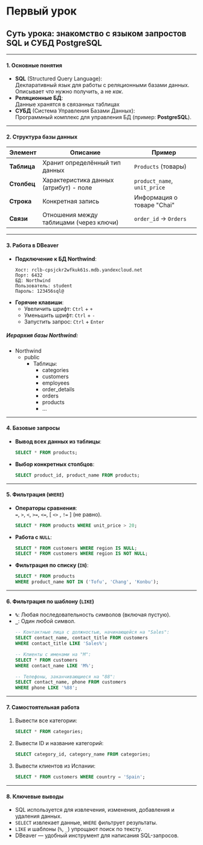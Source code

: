 # Первый урок

## Суть урока: знакомство с языком запростов SQL и СУБД PostgreSQL

---

#### **1. Основные понятия**  
- **SQL** (Structured Query Language):  
  Декларативный язык для работы с реляционными базами данных. Описывает *что* нужно получить, а не *как*.  
- **Реляционные БД**:  
  Данные хранятся в связанных таблицах  
- **СУБД** (Система Управления Базами Данных):  
  Программный комплекс для управления БД (пример: **PostgreSQL**).  

---

#### **2. Структура базы данных**  
| Элемент       | Описание                                         | Пример                      |  
|---------------|--------------------------------------------------|-----------------------------|  
| **Таблица**   | Хранит определённый тип данных                   | `Products` (товары)         |  
| **Столбец**   | Характеристика данных (атрибут) - поле           | `product_name`, `unit_price`|  
| **Строка**    | Конкретная запись                                | Информация о товаре "Chai"  |  
| **Связи**     | Отношения между таблицами (через ключи)          | `order_id` → `Orders`       |  

---

#### **3. Работа в DBeaver**  
- **Подключение к БД Northwind**:  
  ```  
  Хост: rclb-cpsjckr2wfkuk61s.mdb.yandexcloud.net  
  Порт: 6432  
  БД: Northwind  
  Пользователь: student  
  Пароль: 123456sql@  
  ```  
- **Горячие клавиши**:  
  - Увеличить шрифт: `Ctrl` + `+`
  - Уменьшить шрифт: `Ctrl` + `-`
  - Запустить запрос: `Ctrl` + `Enter`

##### Иерархия базы Northwind:

- Northwind
  - public
    - Таблицы:
      - categories
      - customers
      - employees
      - order_details
      - orders
      - products
      - ...

---

#### **4. Базовые запросы**  
- **Вывод всех данных из таблицы**:  
  ```sql  
  SELECT * FROM products;  
  ```  
- **Выбор конкретных столбцов**:  
  ```sql  
  SELECT product_id, product_name FROM products;  
  ```  

---

#### **5. Фильтрация (`WHERE`)**  
- **Операторы сравнения**:  
  `=`, `>`, `<`, `>=`, `<=`, [ `<>` , `!=` ] (не равно).  
  ```sql  
  SELECT * FROM products WHERE unit_price > 20;  
  ```  
- **Работа с `NULL`**:  
  ```sql  
  SELECT * FROM customers WHERE region IS NULL;  
  SELECT * FROM customers WHERE region IS NOT NULL;  
  ```  
- **Фильтрация по списку (`IN`)**:
  ```sql
  SELECT * FROM products 
  WHERE product_name NOT IN ('Tofu', 'Chang', 'Konbu');
  ```

---

#### **6. Фильтрация по шаблону (`LIKE`)**  
- **`%`**: Любая последовательность символов (включая пустую).  
- **`_`**: Один любой символ.  
  ```sql  
  -- Контактные лица с должностью, начинающейся на "Sales":  
  SELECT contact_name, contact_title FROM customers 
  WHERE contact_title LIKE 'Sales%';  

  -- Клиенты с именами на "М":  
  SELECT * FROM customers 
  WHERE contact_name LIKE 'M%';  

  -- Телефоны, заканчивающиеся на "88":  
  SELECT contact_name, phone FROM customers 
  WHERE phone LIKE '%88';  
  ```  

---

#### **7. Самостоятельная работа**  
1. Вывести все категории:  
   ```sql  
   SELECT * FROM categories;  
   ```  
2. Вывести ID и название категорий:  
   ```sql  
   SELECT category_id, category_name FROM categories;  
   ```  
3. Вывести клиентов из Испании:  
   ```sql  
   SELECT * FROM customers WHERE country = 'Spain';  
   ```  

---

#### **8. Ключевые выводы**  
- SQL используется для извлечения, изменения, добавления и удаления данных.  
- `SELECT` извлекает данные, `WHERE` фильтрует результаты.  
- `LIKE` и шаблоны (`%`, `_`) упрощают поиск по тексту.  
- DBeaver — удобный инструмент для написания SQL-запросов.  
